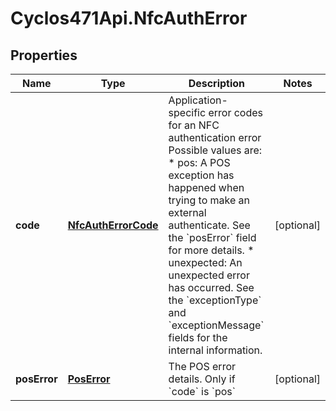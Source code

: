 # Cyclos471Api.NfcAuthError

## Properties
Name | Type | Description | Notes
------------ | ------------- | ------------- | -------------
**code** | [**NfcAuthErrorCode**](NfcAuthErrorCode.md) | Application-specific error codes for an NFC authentication error  Possible values are: * pos: A POS exception has happened when trying to make an external authenticate. See the &#x60;posError&#x60; field for more details.   * unexpected: An unexpected error has occurred. See the &#x60;exceptionType&#x60; and &#x60;exceptionMessage&#x60; fields for the internal information.  | [optional] 
**posError** | [**PosError**](PosError.md) | The POS error details. Only if &#x60;code&#x60; is &#x60;pos&#x60;            | [optional] 


